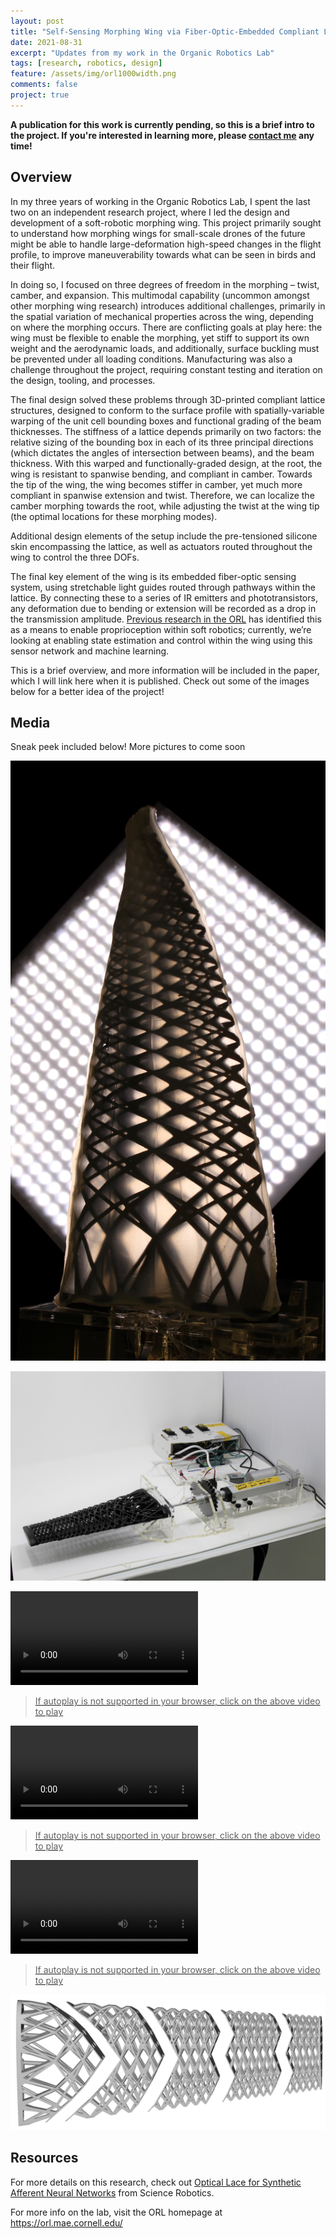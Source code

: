 ```yaml
---
layout: post
title: "Self-Sensing Morphing Wing via Fiber-Optic-Embedded Compliant Lattice Structures"
date: 2021-08-31
excerpt: "Updates from my work in the Organic Robotics Lab"
tags: [research, robotics, design]
feature: /assets/img/orl1000width.png
comments: false
project: true
---
```


**A publication for this work is currently pending, so this is a brief intro to the project. If you're interested in learning more, please <a href="mailto:danielpmorton@gmail.com?subject=ORL%20research%20interest">contact me</a> any time!**


## Overview

In my three years of working in the Organic Robotics Lab, I spent the last two on an independent research project, where I led the design and development of a soft-robotic morphing wing. This project primarily sought to understand how morphing wings for small-scale drones of the future might be able to handle large-deformation high-speed changes in the flight profile, to improve maneuverability towards what can be seen in birds and their flight. 

In doing so, I focused on three degrees of freedom in the morphing – twist, camber, and expansion. This multimodal capability (uncommon amongst other morphing wing research) introduces additional challenges, primarily in the spatial variation of mechanical properties across the wing, depending on where the morphing occurs. There are conflicting goals at play here: the wing must be flexible to enable the morphing, yet stiff to support its own weight and the aerodynamic loads, and additionally, surface buckling must be prevented under all loading conditions. Manufacturing was also a challenge throughout the project, requiring constant testing and iteration on the design, tooling, and processes. 

The final design solved these problems through 3D-printed compliant lattice structures, designed to conform to the surface profile with spatially-variable warping of the unit cell bounding boxes and functional grading of the beam thicknesses. The stiffness of a lattice depends primarily on two factors: the relative sizing of the bounding box in each of its three principal directions (which dictates the angles of intersection between beams), and the beam thickness. With this warped and functionally-graded design, at the root, the wing is resistant to spanwise bending, and compliant in camber. Towards the tip of the wing, the wing becomes stiffer in camber, yet much more compliant in spanwise extension and twist. Therefore, we can localize the camber morphing towards the root, while adjusting the twist at the wing tip (the optimal locations for these morphing modes). 

Additional design elements of the setup include the pre-tensioned silicone skin encompassing the lattice, as well as actuators routed throughout the wing to control the three DOFs. 

The final key element of the wing is its embedded fiber-optic sensing system, using stretchable light guides routed through pathways within the lattice. By connecting these to a series of IR emitters and phototransistors, any deformation due to bending or extension will be recorded as a drop in the transmission amplitude. <a href="https://www.science.org/doi/full/10.1126/scirobotics.aau2489">Previous research in the ORL</a> has identified this as a means to enable proprioception within soft robotics; currently, we’re looking at enabling state estimation and control within the wing using this sensor network and machine learning. 

This is a brief overview, and more information will be included in the paper, which I will link here when it is published. Check out some of the images below for a better idea of the project!


## Media

Sneak peek included below! More pictures to come soon

<a href="/assets/img/orl/twistUp.jpg"><img src="/assets/img/orl/twistUp.jpg"></a>

<a href="/assets/img/orl/actuation.jpg"><img src="/assets/img/orl/actuation.jpg"></a>

<a href="/assets/img/orl/twistVid.mp4"><video autoplay source src="/assets/img/orl/twistVid.mp4" type="video/mp4" style="max-width: 100%; height: auto; width: auto;"></video>
> If autoplay is not supported in your browser, click on the above video to play

<a href="/assets/img/orl/camberVid.mp4"><video autoplay source src="/assets/img/orl/camberVid.mp4" type="video/mp4" style="max-width: 100%; height: auto; width: auto;"></video>
> If autoplay is not supported in your browser, click on the above video to play

<a href="/assets/img/orl/expandVid.mp4"><video autoplay source src="/assets/img/orl/expandVid.mp4" type="video/mp4" style="max-width: 100%; height: auto; width: auto;"></video>
> If autoplay is not supported in your browser, click on the above video to play

<a href="/assets/img/orl/parts.png"><img src="/assets/img/orl/parts.png"></a>

## Resources

For more details on this research, check out <a href="/pdfs/opticallace.pdf">Optical Lace for Synthetic Afferent Neural Networks</a> from Science Robotics.

For more info on the lab, visit the ORL homepage at <a href="https://orl.mae.cornell.edu/">https://orl.mae.cornell.edu/</a>



